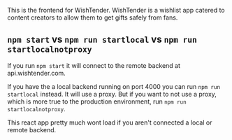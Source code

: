 This is the frontend for WishTender. WishTender is a wishlist app catered to content creators to allow them to get gifts safely from fans.

## `npm start` vs `npm run startlocal` vs `npm run startlocalnotproxy`
If you run `npm start` it will connect to the remote backend at api.wishtender.com.

If you have the a local backend running on port 4000 you can run `npm run startlocal` instead. It will use a proxy. But if you want to not use a proxy, which is more true to the production environment, run `npm run startlocalnotproxy`.

This react app pretty much wont load if you aren't connected a local or remote backend.
